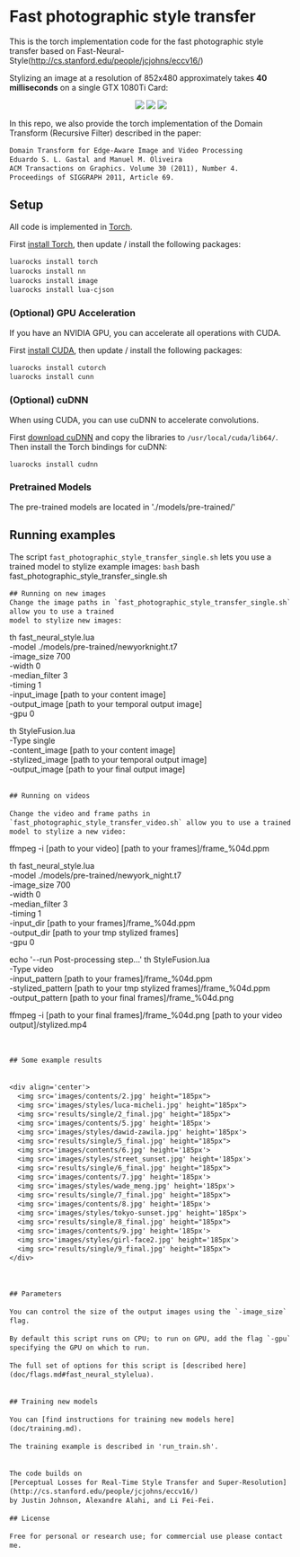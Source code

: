# Fast photographic style transfer

This is the torch implementation code for the fast photographic style transfer based on Fast-Neural-Style(http://cs.stanford.edu/people/jcjohns/eccv16/)


Stylizing an image at a resolution of 852x480 approximately takes **40 milliseconds** on a single GTX 1080Ti Card:

<div align='center'>
  <img src='images/contents/hongkong_night.jpg' height="225px">
  <img src='images/styles/newyork_night.jpg' height="225px">
  <img src='results/hongkong-2-newyork.png' height="346px">
</div>

In this repo, we also provide the torch implementation of the Domain Transform (Recursive Filter) described in the paper:

    Domain Transform for Edge-Aware Image and Video Processing
    Eduardo S. L. Gastal and Manuel M. Oliveira
    ACM Transactions on Graphics. Volume 30 (2011), Number 4.
    Proceedings of SIGGRAPH 2011, Article 69.


## Setup
All code is implemented in [Torch](http://torch.ch/).

First [install Torch](http://torch.ch/docs/getting-started.html#installing-torch), then
update / install the following packages:

```bash
luarocks install torch
luarocks install nn
luarocks install image
luarocks install lua-cjson
```

### (Optional) GPU Acceleration

If you have an NVIDIA GPU, you can accelerate all operations with CUDA.

First [install CUDA](https://developer.nvidia.com/cuda-downloads), then
update / install the following packages:

```bash
luarocks install cutorch
luarocks install cunn
```

### (Optional) cuDNN

When using CUDA, you can use cuDNN to accelerate convolutions.

First [download cuDNN](https://developer.nvidia.com/cudnn) and copy the
libraries to `/usr/local/cuda/lib64/`. Then install the Torch bindings for cuDNN:

```bash
luarocks install cudnn
```

### Pretrained Models
The pre-trained models are located in './models/pre-trained/'


## Running examples

The script `fast_photographic_style_transfer_single.sh` lets you use a trained model to 
stylize example images:
```bash```
bash fast_photographic_style_transfer_single.sh

```
## Running on new images
Change the image paths in `fast_photographic_style_transfer_single.sh` allow you to use a trained 
model to stylize new images:
```
th fast_neural_style.lua \
  -model ./models/pre-trained/newyorknight.t7 \
  -image_size 700 \
  -width 0 \
  -median_filter 3 \
  -timing 1 \
  -input_image [path to your content image] \
  -output_image [path to your temporal output image] \
  -gpu 0

th StyleFusion.lua \
  -Type single \
  -content_image [path to your content image] \
  -stylized_image [path to your temporal output image] \
  -output_image [path to your final output image]
```

## Running on videos

Change the video and frame paths in `fast_photographic_style_transfer_video.sh` allow you to use a trained 
model to stylize a new video:

```
ffmpeg -i [path to your video] [path to your frames]/frame_%04d.ppm

th fast_neural_style.lua \
  -model ./models/pre-trained/newyork_night.t7 \
  -image_size 700 \
  -width 0 \
  -median_filter 3 \
  -timing 1 \
  -input_dir [path to your frames]/frame_%04d.ppm \
  -output_dir [path to your tmp stylized frames] \
  -gpu 0

echo '--run Post-processing step...'
th StyleFusion.lua \
  -Type video \
  -input_pattern [path to your frames]/frame_%04d.ppm \
  -stylized_pattern [path to your tmp stylized frames]/frame_%04d.ppm \
  -output_pattern [path to your final frames]/frame_%04d.png


ffmpeg -i [path to your final frames]/frame_%04d.png [path to your video output]/stylized.mp4
```


## Some example results


<div align='center'>
  <img src='images/contents/2.jpg' height="185px">
  <img src='images/styles/luca-micheli.jpg' height="185px">
  <img src='results/single/2_final.jpg' height="185px">
  <img src='images/contents/5.jpg' height='185px'>
  <img src='images/styles/dawid-zawila.jpg' height='185px'>
  <img src='results/single/5_final.jpg' height="185px">
  <img src='images/contents/6.jpg' height='185px'>
  <img src='images/styles/street_sunset.jpg' height='185px'>
  <img src='results/single/6_final.jpg' height="185px">
  <img src='images/contents/7.jpg' height='185px'>
  <img src='images/styles/wade_meng.jpg' height='185px'>
  <img src='results/single/7_final.jpg' height="185px">
  <img src='images/contents/8.jpg' height='185px'>
  <img src='images/styles/tokyo-sunset.jpg' height='185px'>
  <img src='results/single/8_final.jpg' height="185px">
  <img src='images/contents/9.jpg' height='185px'>
  <img src='images/styles/girl-face2.jpg' height='185px'>
  <img src='results/single/9_final.jpg' height="185px">
</div>



## Parameters

You can control the size of the output images using the `-image_size` flag.

By default this script runs on CPU; to run on GPU, add the flag `-gpu`
specifying the GPU on which to run.

The full set of options for this script is [described here](doc/flags.md#fast_neural_stylelua).


## Training new models

You can [find instructions for training new models here](doc/training.md).

The training example is described in 'run_train.sh'.


The code builds on
[Perceptual Losses for Real-Time Style Transfer and Super-Resolution](http://cs.stanford.edu/people/jcjohns/eccv16/)
by Justin Johnson, Alexandre Alahi, and Li Fei-Fei.

## License

Free for personal or research use; for commercial use please contact me.
